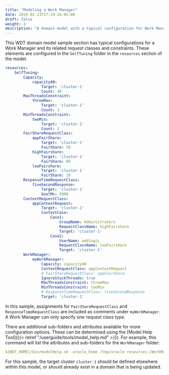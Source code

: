 ```yaml
---
title: "Modeling a Work Manager"
date: 2019-02-23T17:19:24-05:00
draft: false
weight: 4
description: "A domain model with a typical configuration for Work Manager."
---
```



This WDT domain model sample section has typical configurations for a Work Manager and its related request classes and constraints. These elements are configured in the `SelfTuning` folder in the `resources` section of the model.
```yaml
resources:
    SelfTuning:
        Capacity:
            capacity40:
                Target: 'cluster-1'
                Count: 40
        MaxThreadsConstraint:
            threeMax:
                Target: 'cluster-1'
                Count: 3
        MinThreadsConstraint:
            twoMin:
                Target: 'cluster-1'
                Count: 2
        FairShareRequestClass:
            appFairShare:
                Target: 'cluster-1'
                FairShare: 50
            highFairshare:
                Target: 'cluster-1'
                FairShare: 80
            lowFairshare:
                Target: 'cluster-1'
                FairShare: 20
        ResponseTimeRequestClass:
            fiveSecondResponse:
                Target: 'cluster-1'
                GoalMs: 5000
        ContextRequestClass:
            appContextRequest:
                Target: 'cluster-1'
                ContextCase:
                    Case1:
                        GroupName: Administrators
                        RequestClassName: highFairshare
                        Target: 'cluster-1'
                    Case2:
                        UserName: weblogic
                        RequestClassName: lowFairshare
                        Target: 'cluster-1'
        WorkManager:
            myWorkManager:
                Capacity: capacity40
                ContextRequestClass: appContextRequest
                # FairShareRequestClass: appFairShare
                IgnoreStuckThreads: true
                MaxThreadsConstraint: threeMax
                MinThreadsConstraint: twoMin
                # ResponseTimeRequestClass: fiveSecondResponse
                Target: 'cluster-1'
```
In this sample, assignments for `FairShareRequestClass` and `ResponseTimeRequestClass` are included as comments under `myWorkManager`. A Work Manager can only specify one request class type.

There are additional sub-folders and attributes available for more configuration options. These can be determined using the [Model Help Tool]({{< relref "/userguide/tools/model_help.md" >}}). For example, this command will list the attributes and sub-folders for the `WorkManager` folder:
```yaml
${WDT_HOME}/bin/modelHelp.sh -oracle_home /tmp/oracle resources:/WorkManager
```

For this sample, the target cluster `cluster-1` should be defined elsewhere within this model, or should already exist in a domain that is being updated.
